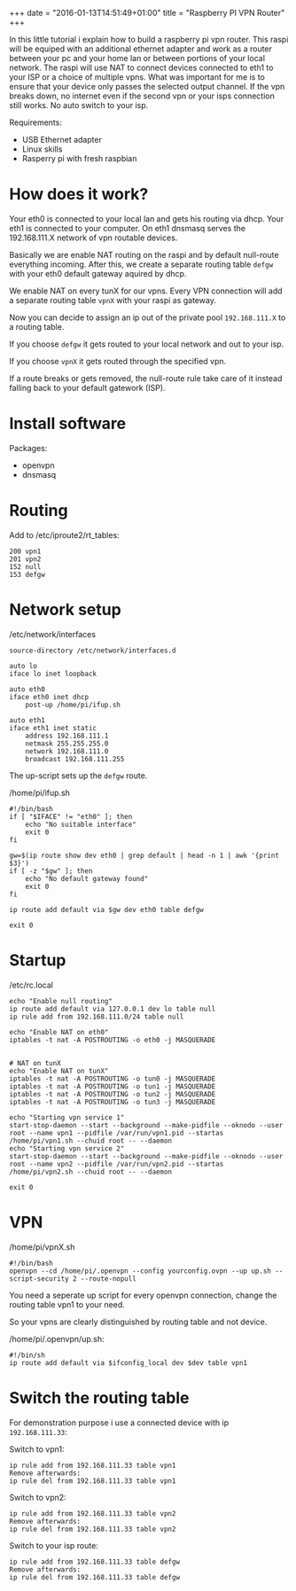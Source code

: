 +++
date = "2016-01-13T14:51:49+01:00"
title = "Raspberry PI VPN Router"
+++

In this little tutorial i explain how to build a raspberry pi vpn router.
This raspi will be equiped with an additional ethernet adapter and work as a router between your pc and your home lan or between portions of your local network.
The raspi will use NAT to connect devices connected to eth1 to your ISP or a choice of multiple vpns.
What was important for me is to ensure that your device only passes the selected output channel. If the vpn breaks down, no internet even if the second vpn or your isps connection still works. No auto switch to your isp.

Requirements:

- USB Ethernet adapter
- Linux skills
- Rasperry pi with fresh raspbian

<!--more-->

How does it work?
=================

Your eth0 is connected to your local lan and gets his routing via dhcp. Your eth1 is connected to your computer.
On eth1 dnsmasq serves the 192.168.111.X network of vpn routable devices.

Basically we are enable NAT routing on the raspi and by default null-route everything incoming.
After this, we create a separate routing table `defgw` with your eth0 default gateway aquired by dhcp.

We enable NAT on every tunX for our vpns.
Every VPN connection will add a separate routing table `vpnX` with your raspi as gateway.

Now you can decide to assign an ip out of the private pool `192.168.111.X` to a routing table.

If you choose `defgw` it gets routed to your local network and out to your isp.

If you choose `vpnX` it gets routed through the specified vpn.

If a route breaks or gets removed, the null-route rule take care of it instead falling back to your default gatework (ISP).

Install software
========================

Packages:

- openvpn
- dnsmasq

Routing
=======

Add to /etc/iproute2/rt_tables:
```
200 vpn1
201 vpn2
152 null
153 defgw
```

Network setup
=============

/etc/network/interfaces
```
source-directory /etc/network/interfaces.d

auto lo
iface lo inet loopback

auto eth0
iface eth0 inet dhcp
    post-up /home/pi/ifup.sh

auto eth1
iface eth1 inet static
    address 192.168.111.1
    netmask 255.255.255.0
    network 192.168.111.0
    broadcast 192.168.111.255
```

The up-script sets up the `defgw` route.

 /home/pi/ifup.sh
```
#!/bin/bash
if [ "$IFACE" != "eth0" ]; then
    echo "No suitable interface"
    exit 0
fi

gw=$(ip route show dev eth0 | grep default | head -n 1 | awk '{print $3}')
if [ -z "$gw" ]; then
    echo "No default gateway found"
    exit 0
fi

ip route add default via $gw dev eth0 table defgw

exit 0
```

Startup
=======

/etc/rc.local
```
echo "Enable null routing"
ip route add default via 127.0.0.1 dev lo table null
ip rule add from 192.168.111.0/24 table null

echo "Enable NAT on eth0"
iptables -t nat -A POSTROUTING -o eth0 -j MASQUERADE


# NAT on tunX
echo "Enable NAT on tunX"
iptables -t nat -A POSTROUTING -o tun0 -j MASQUERADE
iptables -t nat -A POSTROUTING -o tun1 -j MASQUERADE
iptables -t nat -A POSTROUTING -o tun2 -j MASQUERADE
iptables -t nat -A POSTROUTING -o tun3 -j MASQUERADE

echo "Starting vpn service 1"
start-stop-daemon --start --background --make-pidfile --oknodo --user root --name vpn1 --pidfile /var/run/vpn1.pid --startas /home/pi/vpn1.sh --chuid root -- --daemon
echo "Starting vpn service 2"
start-stop-daemon --start --background --make-pidfile --oknodo --user root --name vpn2 --pidfile /var/run/vpn2.pid --startas /home/pi/vpn2.sh --chuid root -- --daemon

exit 0
```

VPN
=====

/home/pi/vpnX.sh
```
#!/bin/bash
openvpn --cd /home/pi/.openvpn --config yourconfig.ovpn --up up.sh --script-security 2 --route-nopull
```

You need a seperate up script for every openvpn connection, change the routing table vpn1 to your need.

So your vpns are clearly distinguished by routing table and not device.

/home/pi/.openvpn/up.sh:
```
#!/bin/sh
ip route add default via $ifconfig_local dev $dev table vpn1
```

Switch the routing table
========================

For demonstration purpose i use a connected device with ip `192.168.111.33`:

Switch to vpn1:
```
ip rule add from 192.168.111.33 table vpn1
Remove afterwards:
ip rule del from 192.168.111.33 table vpn1
```

Switch to vpn2:
```
ip rule add from 192.168.111.33 table vpn2
Remove afterwards:
ip rule del from 192.168.111.33 table vpn2
```

Switch to your isp route:
```
ip rule add from 192.168.111.33 table defgw
Remove afterwards:
ip rule del from 192.168.111.33 table defgw
```
